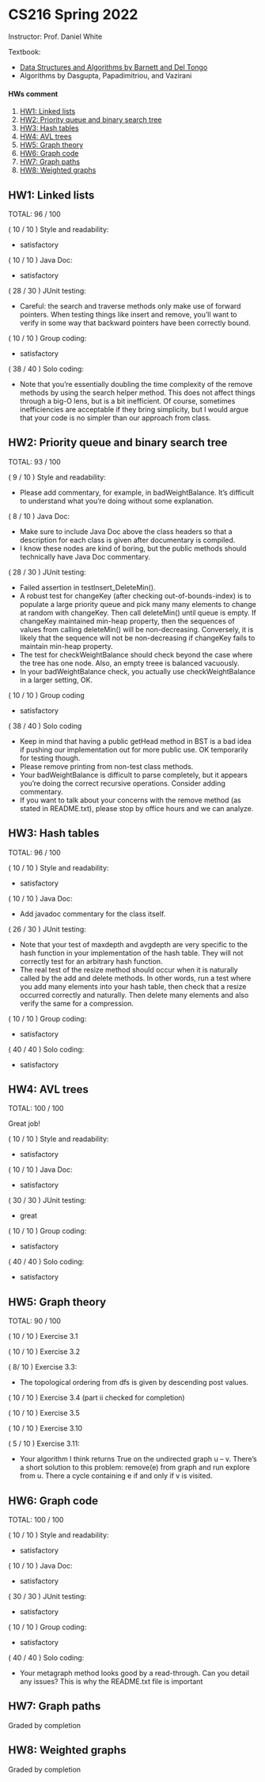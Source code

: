 # CS216 Spring 2022

Instructor: Prof. Daniel White

Textbook:
- [Data Structures and Algorithms by Barnett and Del Tongo](https://www.dbooks.org/data-structures-and-algorithms-5591691121/)
- Algorithms by Dasgupta, Papadimitriou, and Vazirani


#### HWs comment
1. [HW1: Linked lists](#HW1-Linked-lists)
2. [HW2: Priority queue and binary search tree](#HW2-Priority-queue-and-binary-search-tree)
3. [HW3: Hash tables](#HW3-Hash-tables)
4. [HW4: AVL trees](#HW4-AVL-trees)
5. [HW5: Graph theory](#HW5-Graph-theory)
6. [HW6: Graph code](#HW6-Graph-code)
7. [HW7: Graph paths](#HW7-Graph-paths)
8. [HW8: Weighted graphs](#HW8-Weighted-graphs)


## HW1: Linked lists
TOTAL: 96 / 100

( 10 / 10 ) Style and readability:
- satisfactory

( 10 / 10 ) Java Doc:
- satisfactory

( 28 / 30 ) JUnit testing:
- Careful: the search and traverse methods only make use of forward pointers. When testing things like insert and remove, you’ll want to verify in some way that backward pointers have been correctly bound.

( 10 / 10 ) Group coding:
- satisfactory

( 38 / 40 ) Solo coding:
- Note that you’re essentially doubling the time complexity of the remove methods by using the search helper method. This does not affect things through a big-O lens, but is a bit inefficient. Of course, sometimes inefficiencies are acceptable if they bring simplicity, but I would argue that your code is no simpler than our approach from class.


## HW2: Priority queue and binary search tree
TOTAL: 93 / 100

( 9 / 10 ) Style and readability:
- Please add commentary, for example, in badWeightBalance. It’s difficult to understand what you’re doing without some explanation.

( 8 / 10 ) Java Doc:
- Make sure to include Java Doc above the class headers so that a description for each class is given after documentary is compiled.
- I know these nodes are kind of boring, but the public methods should technically have Java Doc commentary.

( 28 / 30 ) JUnit testing:
- Failed assertion in testInsert_DeleteMin().
- A robust test for changeKey (after checking out-of-bounds-index) is to populate a large priority queue and pick many many elements to change at random with changeKey. Then call deleteMin() until queue is empty. If changeKey maintained min-heap property, then the sequences of values from calling deleteMin() will be non-decreasing. Conversely, it is likely that the sequence will not be non-decreasing if changeKey fails to maintain min-heap property.
- The test for checkWeightBalance should check beyond the case where the tree has one node. Also, an empty treee is balanced vacuously.
- In your badWeightBalance check, you actually use checkWeightBalance in a larger setting, OK.

( 10 / 10 ) Group coding
- satisfactory

( 38 / 40 ) Solo coding
- Keep in mind that having a public getHead method in BST is a bad idea if pushing our implementation out for more public use. OK temporarily for testing though.
- Please remove printing from non-test class methods.
- Your badWeightBalance is difficult to parse completely, but it appears you’re doing the correct recursive operations. Consider adding commentary.
- If you want to talk about your concerns with the remove method (as stated in README.txt), please stop by office hours and we can analyze.


## HW3: Hash tables
TOTAL: 96 / 100

( 10 / 10 ) Style and readability:
- satisfactory

( 10 / 10 ) Java Doc:
- Add javadoc commentary for the class itself.

( 26 / 30 ) JUnit testing:
- Note that your test of maxdepth and avgdepth are very specific to the hash function in your implementation of the hash table. They will not correctly test for an arbitrary hash function.
- The real test of the resize method should occur when it is naturally called by the add and delete methods. In other words, run a test where you add many elements into your hash table, then check that a resize occurred correctly and naturally. Then delete many elements and also verify the same for a compression.

( 10 / 10 ) Group coding:
- satisfactory

( 40 / 40 ) Solo coding:
- satisfactory


## HW4: AVL trees
TOTAL: 100 / 100

Great job!

( 10 / 10 ) Style and readability:
- satisfactory

( 10 / 10 ) Java Doc:
- satisfactory

( 30 / 30 ) JUnit testing:
- great

( 10 / 10 ) Group coding:
- satisfactory

( 40 / 40 ) Solo coding:
- satisfactory


## HW5: Graph theory
TOTAL: 90 / 100

( 10 / 10 ) Exercise 3.1

( 10 / 10 ) Exercise 3.2

( 8/ 10 ) Exercise 3.3:
- The topological ordering from dfs is given by descending post values.

( 10 / 10 ) Exercise 3.4 (part ii checked for completion)

( 10 / 10 ) Exercise 3.5

( 10 / 10 ) Exercise 3.10

( 5 / 10 ) Exercise 3.11:
- Your algorithm I think returns True on the undirected graph u – v. There’s a short solution to this problem: remove(e) from graph and run explore from u. There a cycle containing e if and only if v is visited.


## HW6: Graph code
TOTAL: 100 / 100

( 10 / 10 ) Style and readability:
- satisfactory

( 10 / 10 ) Java Doc:
- satisfactory

( 30 / 30 ) JUnit testing:
- satisfactory

( 10 / 10 ) Group coding:
- satisfactory

( 40 / 40 ) Solo coding:
- Your metagraph method looks good by a read-through. Can you detail any issues? This is why the README.txt file is important


## HW7: Graph paths
Graded by completion

## HW8: Weighted graphs
Graded by completion
